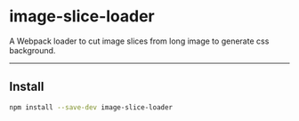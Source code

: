 # image-slice-loader

A Webpack loader to cut image slices from long image to generate css background.

---

## Install
```bash
npm install --save-dev image-slice-loader
```